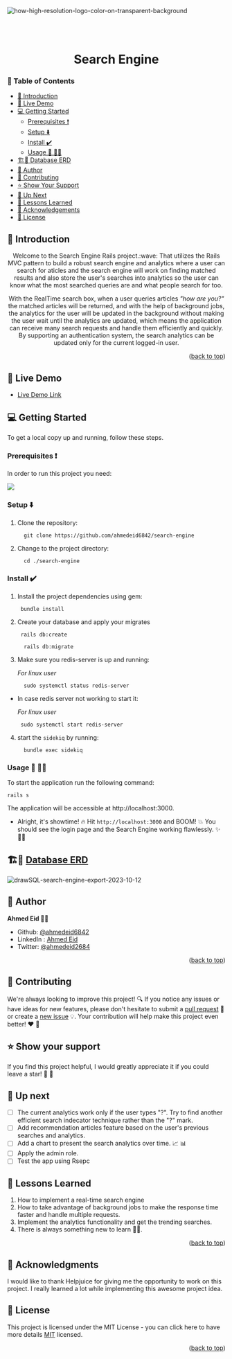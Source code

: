 <a name="readme-top"></a>

![how-high-resolution-logo-color-on-transparent-background](https://github.com/ahmedeid6842/search-engine/assets/57197702/39c07f3a-2f4f-4efe-92db-4b1f5581a5f7)

<br>
<br>
<h1 align="center">Search Engine</h1>

### 📑 Table of Contents
- [📘 Introduction](#introduction)
- [🚀 Live Demo](#live-demo)
- [💻 Getting Started](#getting-started)
  - [Prerequisites ❗](#prerequisites)
  - [Setup ⬇️](#setup)
  - [Install :heavy_check_mark: ](#install)
  - [Usage 🤿 🏃‍♂️](#usage)
- [🏗️🔨 Database ERD](#erd)
- [👥 Author](#author)
- [🤝 Contributing](#contribution)
- [⭐️ Show Your Support](#support)
- [🔭 Up Next](#up-next)
- [💎 Lessons Learned](#lessons-learned)
- [🙏 Acknowledgements](#acknowledgements)
- [📜 License ](#license)

## 📘 Introduction <a name="introduction"></a>
<p align="center">
    Welcome to the Search Engine Rails project.:wave: That utilizes the Rails MVC pattern to build a robust search engine and analytics where a user can search for aticles and the search engine will work on finding matched results and also store the user's searches into analytics so the user can know what the most searched queries are and what people search for too.
</p>

<p align="center">
    With the RealTime search box, when a user queries articles <i>"how are you?"</i> the matched articles will be returned, and with the help of background jobs, the analytics for the user will be updated in the background without making the user wait until the analytics are updated, which means the application can receive many search requests and handle them efficiently and quickly.
    By supporting an authentication system, the search analytics can be updated only for the current logged-in user.
</p>


<p align="right">(<a href="#readme-top">back to top</a>)</p>

## 🚀 Live Demo <a name="live-demo"></a>

- [Live Demo Link](https://search-engine-demo-42912ae07ce6.herokuapp.com/)

## 💻 Getting Started <a name="getting-started"></a>
To get a local copy up and running, follow these steps.

### Prerequisites ❗<a name="prerequisites"></a>

In order to run this project you need:
<p>
 
<a href="https://skillicons.dev">
        <img src="https://skillicons.dev/icons?i=ruby,rails,postgres,redis&theme=dark"/>
    </a>
 </p>

### Setup ⬇️ <a name="setup"></a>
1. Clone the repository:

    ```shell
      git clone https://github.com/ahmedeid6842/search-engine
    ```  

2. Change to the project directory:

    ```shell
      cd ./search-engine
    ```
### Install :heavy_check_mark: <a name="install"></a>

1. Install the project dependencies using gem:

   ```shell
    bundle install
   ```

2. Create your database and apply your migrates
   ```shell
    rails db:create
   ```

    ```shell
      rails db:migrate
    ```

3. Make sure you redis-server is up and running: 

   _For linux user_

   ```shell
     sudo systemctl status redis-server
   ```
- In case redis server not working to start it:

    _For linux user_
  ```shell
   sudo systemctl start redis-server
  ```
4. start the `sidekiq` by running:

   ```shell
     bundle exec sidekiq
   ```
### Usage 🤿 🏃‍♂️ <a name="usage"></a>

To start the application run the following command:

```shell
rails s
```

The application will be accessible at http://localhost:3000.

- Alright, it's showtime! 🔥 Hit `http://localhost:3000` and BOOM! 💥  You should see the login page and the Search Engine working flawlessly. ✨🧙‍♂️

## 🏗️🔨 [Database ERD](https://drawsql.app/teams/microverse-114/diagrams/search-engine) <a name="erd"></a>

![drawSQL-search-engine-export-2023-10-12](https://github.com/ahmedeid6842/search-engine/assets/57197702/b243cd65-8117-48b7-9edf-3a9cf8decb01)

## 👤 Author <a name="author"></a>
**Ahmed Eid 🙋‍♂️**
- Github: [@ahmedeid6842](https://github.com/ahmedeid6842/)
- LinkedIn : [Ahmed Eid](https://www.linkedin.com/in/ahmed-eid-0018571b1/)
- Twitter: [@ahmedeid2684](https://twitter.com/ahmedeid2684)

<p align="right">(<a href="#readme-top">back to top</a>)</p>

## 🤝 Contributing <a name="contribution"></a>

We're always looking to improve this project! 🔍 If you notice any issues or have ideas for new features, please don't hesitate to submit a [pull request](https://github.com/ahmedeid6842/search-engine/pulls) 🙌 or create a [new issue](https://github.com/ahmedeid6842/search-engine/issues/new) 💡. Your contribution will help make this project even better! ❤️ 💪

## ⭐️ Show your support <a name="support"></a>

If you find this project helpful, I would greatly appreciate it if you could leave a star! 🌟 💟 

## 🔭 Up next <a name="up-next"></a>

- [ ] The current analytics work only if the user types "?". Try to find another efficient search indecator technique rather than the "?" mark.
- [ ] Add recommendation articles feature based on the user's previous searches and analytics. 
- [ ] Add a chart to present the search analytics over time. :chart_with_upwards_trend: :bar_chart: 
- [ ] Apply the admin role.
- [ ] Test the app using Rsepc
## 💎 Lessons Learned <a name="lessons-learned"></a> 

1. How to implement a real-time search engine
2. How to take advantage of background jobs to make the response time faster and handle multiple requests.
3. Implement the analytics functionality and get the trending searches.
4. There is always something new to learn 👨‍💻.

<p align="right">(<a href="#readme-top">back to top</a>)</p>

## 🙏 Acknowledgments <a name="acknowledgements"></a>

I would like to thank Helpjuice for giving me the opportunity to work on this project. I really learned a lot while implementing this awesome project idea.


## 📜 License <a name="license"></a>

This project is licensed under the MIT License - you can click here to have more details [MIT](./LICENSE) licensed.

<p align="right">(<a href="#readme-top">back to top</a>)</p>